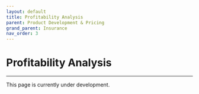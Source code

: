 ```yaml
---
layout: default
title: Profitability Analysis
parent: Product Development & Pricing
grand_parent: Insurance
nav_order: 3
---
```


# Profitability Analysis

---

This page is currently under development.
